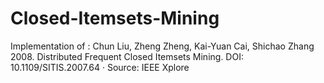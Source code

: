 # Closed-Itemsets-Mining
Implementation of : Chun Liu, Zheng Zheng, Kai-Yuan Cai, Shichao Zhang 2008. Distributed Frequent
Closed Itemsets Mining. DOI: 10.1109/SITIS.2007.64 · Source: IEEE Xplore
